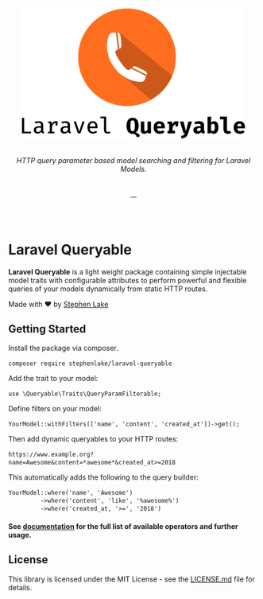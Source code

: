 <h6 align="center">
    <img src="https://raw.githubusercontent.com/stephenlake/laravel-queryable/master/docs/assets/laravel-queryable.png" width="450"/>
</h6>

<h6 align="center">
    HTTP query parameter based model searching and filtering for Laravel Models.
</h6>

<p align="center">
    <a href="https://travis-ci.org/stephenlake/laravel-queryable">
        <img src="https://img.shields.io/travis/stephenlake/laravel-queryable/master.svg?style=for-the-badge&logo=elastic-stack&logoColor=white" alt="">
    </a>
    <a href="https://github.com/stephenlake/laravel-queryable">
        <img src="https://img.shields.io/github/release/stephenlake/laravel-queryable.svg?style=for-the-badge&logo=vagrant&logoColor=white" alt="">
    </a>
    <a href="https://github.com/stephenlake/laravel-queryable/LICENSE.md">
        <img src="https://img.shields.io/badge/license-MIT-blue.svg?style=for-the-badge&logo=read-the-docs&logoColor=white" alt="">
    </a>
    <a href="https://packagist.org/packages/stephenlake/laravel-queryable">
        <img src="https://img.shields.io/packagist/dt/stephenlake/laravel-queryable.svg?style=for-the-badge&logo=codeigniter&logoColor=white" alt="">
    </a>
</p>

<br><br>

# Laravel Queryable

**Laravel Queryable** is a light weight package containing simple injectable model traits with configurable attributes to perform powerful and flexible queries of your models dynamically from static HTTP routes.

Made with ❤️ by [Stephen Lake](http://stephenlake.github.io/)

## Getting Started

Install the package via composer.

    composer require stephenlake/laravel-queryable
    
Add the trait to your model:

    use \Queryable\Traits\QueryParamFilterable;

Define filters on your model:

    YourModel::withFilters(['name', 'content', 'created_at'])->get();

Then add dynamic queryables to your HTTP routes:

    https://www.example.org?name=Awesome&content=*awesome*&created_at>=2018

This automatically adds the following to the query builder:

    YourModel::where('name', 'Awesome')
             ->where('content', 'like', '%awesome%')
             ->where('created_at, '>=', '2018')
             
#### See [documentation](https://stephenlake.github.io/laravel-queryable/) for the full list of available operators and further usage.

## License

This library is licensed under the MIT License - see the [LICENSE.md](LICENSE.md) file for details.
